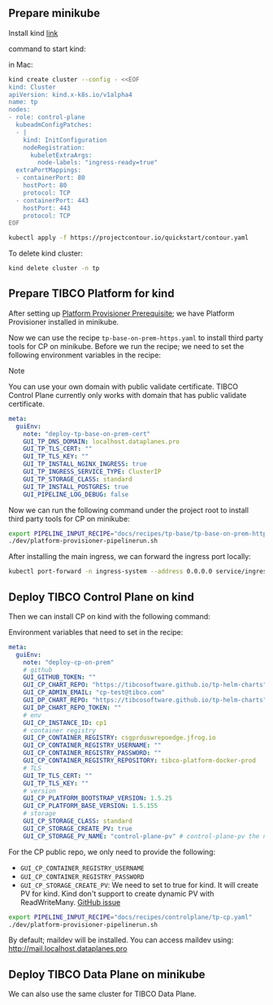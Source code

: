 ## Prepare minikube

Install kind [link](https://kind.sigs.k8s.io/docs/user/quick-start/)

command to start kind:

in Mac:
```bash
kind create cluster --config - <<EOF
kind: Cluster
apiVersion: kind.x-k8s.io/v1alpha4
name: tp
nodes:
- role: control-plane
  kubeadmConfigPatches:
  - |
    kind: InitConfiguration
    nodeRegistration:
      kubeletExtraArgs:
        node-labels: "ingress-ready=true"
  extraPortMappings:
  - containerPort: 80
    hostPort: 80
    protocol: TCP
  - containerPort: 443
    hostPort: 443
    protocol: TCP
EOF
```

```bash
kubectl apply -f https://projectcontour.io/quickstart/contour.yaml
```

To delete kind cluster:
```bash
kind delete cluster -n tp
```

## Prepare TIBCO Platform for kind

After setting up [Platform Provisioner Prerequisite](https://github.com/TIBCOSoftware/platform-provisioner?tab=readme-ov-file#install-tekton-with-tekton-dashboard);
we have Platform Provisioner installed in minikube.

Now we can use the recipe `tp-base-on-prem-https.yaml` to install third party tools for CP on minikube. Before we run the recipe; we need to set the following environment variables in the recipe:

> [!Note]
> You can use your own domain with public validate certificate.
> TIBCO Control Plane currently only works with domain that has public validate certificate.

```yaml
meta:
  guiEnv:
    note: "deploy-tp-base-on-prem-cert"
    GUI_TP_DNS_DOMAIN: localhost.dataplanes.pro
    GUI_TP_TLS_CERT: ""
    GUI_TP_TLS_KEY: ""
    GUI_TP_INSTALL_NGINX_INGRESS: true
    GUI_TP_INGRESS_SERVICE_TYPE: ClusterIP
    GUI_TP_STORAGE_CLASS: standard
    GUI_TP_INSTALL_POSTGRES: true
    GUI_PIPELINE_LOG_DEBUG: false
```

Now we can run the following command under the project root to install third party tools for CP on minikube:

```bash
export PIPELINE_INPUT_RECIPE="docs/recipes/tp-base/tp-base-on-prem-https.yaml"
./dev/platform-provisioner-pipelinerun.sh
```

After installing the main ingress, we can forward the ingress port locally:
```bash
kubectl port-forward -n ingress-system --address 0.0.0.0 service/ingress-nginx-controller 80:http 443:https
```

## Deploy TIBCO Control Plane on kind

Then we can install CP on kind with the following command:

Environment variables that need to set in the recipe:
```yaml
meta:
  guiEnv:
    note: "deploy-cp-on-prem"
    # github
    GUI_GITHUB_TOKEN: ""
    GUI_CP_CHART_REPO: "https://tibcosoftware.github.io/tp-helm-charts"
    GUI_CP_ADMIN_EMAIL: "cp-test@tibco.com"
    GUI_DP_CHART_REPO: "https://tibcosoftware.github.io/tp-helm-charts"
    GUI_DP_CHART_REPO_TOKEN: ""
    # env
    GUI_CP_INSTANCE_ID: cp1
    # container registry
    GUI_CP_CONTAINER_REGISTRY: csgprduswrepoedge.jfrog.io
    GUI_CP_CONTAINER_REGISTRY_USERNAME: ""
    GUI_CP_CONTAINER_REGISTRY_PASSWORD: ""
    GUI_CP_CONTAINER_REGISTRY_REPOSITORY: tibco-platform-docker-prod
    # TLS
    GUI_TP_TLS_CERT: ""
    GUI_TP_TLS_KEY: ""
    # version
    GUI_CP_PLATFORM_BOOTSTRAP_VERSION: 1.5.25
    GUI_CP_PLATFORM_BASE_VERSION: 1.5.155
    # storage
    GUI_CP_STORAGE_CLASS: standard
    GUI_CP_STORAGE_CREATE_PV: true
    GUI_CP_STORAGE_PV_NAME: "control-plane-pv" # control-plane-pv the name of PV for kind
```

For the CP public repo, we only need to provide the following:
* `GUI_CP_CONTAINER_REGISTRY_USERNAME`
* `GUI_CP_CONTAINER_REGISTRY_PASSWORD`
* `GUI_CP_STORAGE_CREATE_PV`: We need to set to true for kind. It will create PV for kind. Kind don't support to create dynamic PV with ReadWriteMany. [GitHub issue](https://github.com/kubernetes-sigs/kind/issues/1487)

```bash
export PIPELINE_INPUT_RECIPE="docs/recipes/controlplane/tp-cp.yaml"
./dev/platform-provisioner-pipelinerun.sh
```

By default; maildev will be installed. You can access maildev using: http://mail.localhost.dataplanes.pro

## Deploy TIBCO Data Plane on minikube

We can also use the same cluster for TIBCO Data Plane. 
